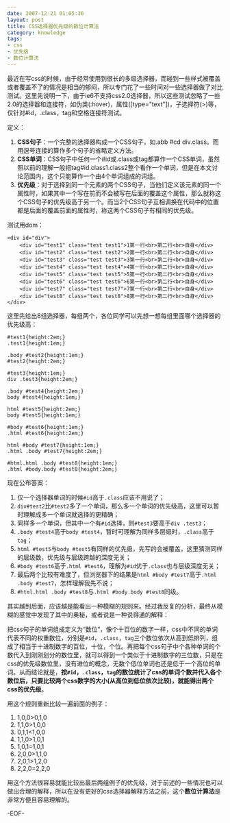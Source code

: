 ```yaml
---
date: 2007-12-21 01:05:36
layout: post
title: CSS选择器优先级的数位计算法
category: knowledge
tags:
- css
- 优先级
- 数位计算法
---
```


最近在写css的时候，由于经常使用到很长的多级选择器，而碰到一些样式被覆盖或者覆盖不了的情况是相当的郁闷，所以专门花了一些时间对一些选择器做了对比测试。这里先说明一下，由于ie6不支持css2.0选择器，所以这些测试忽略了一些2.0的选择器和连接符，如伪类(:hover)，属性([type="text"])，子选择符(>)等，仅针对#id，.class，tag和空格连接符测试。

定义：

1. **CSS句子**：一个完整的选择器构成一个CSS句子，如.abb #cd div.class。而用逗号连接的算作多个句子的省略定义方法。
2. **CSS单词**：CSS句子中任何一个#id或.class或tag都算作一个CSS单词，虽然照以前的理解一般把tag#id.class1.class2整个看作一个单词，但是在本文讨论范围内，这个只能算作一个由4个单词组成的词组。
3. **优先级**：对于选择到同一个元素的两个CSS句子，当他们定义该元素的同一个属性时，如果其中一个写在前而不会被写在后面的覆盖这个属性，那么就称这个CSS句子的优先级高于另一个。而当2个CSS句子互相调换在代码中的位置都是后面的覆盖前面的属性时，称这两个CSS句子有相同的优先级。

测试用dom：

	<div id="div">
		<div id="test1" class="test test1">1第一行<br>第二行<br>自身</div>
		<div id="test2" class="test test2">2第一行<br>第二行<br>自身</div>
		<div id="test3" class="test test3">3第一行<br>第二行<br>自身</div>
		<div id="test4" class="test test4">4第一行<br>第二行<br>自身</div>
		<div id="test5" class="test test5">5第一行<br>第二行<br>自身</div>
		<div id="test6" class="test test6">6第一行<br>第二行<br>自身</div>
		<div id="test7" class="test test7">7第一行<br>第二行<br>自身</div>
		<div id="test8" class="test test8">8第一行<br>第二行<br>自身</div>
	</div>

这里先给出8组选择器，每组两个，各位同学可以先想一想每组里面哪个选择器的优先级高：

	#test1{height:2em;}
	.test1{height:1em;}

	.body #test2{height:1em;}
	#test2{height:2em;}

	#test3{height:1em;}
	div .test3{height:2em;}

	.body #test4{height:2em;}
	body #test4{height:1em;}

	html #test5{height:2em;}
	body #test5{height:1em;}

	#body #test6{height:1em;}
	.html #test6{height:2em;}

	html #body #test7{height:1em;}
	.html .body #test7{height:2em;}

	#html.html .body #test8{height:1em;}
	.html #body.body #test8{height:2em;}

现在公布答案：

1. 仅一个选择器单词的时候`#id`高于`.class`应该不用说了；
2. `div#test2`比`#test2`多了一个单词，那么多一个单词的优先级高，这里可以暂时理解成多一个单词就选择的更精确；
3. 同样多一个单词，但其中一个有`#id`选择，则`#test3`要高于`div .test3`；
4. `.body #test4`高于`body #test4`，暂时可理解为同样多层级时，`.class`高于`tag`；
5. `html #test5`与`body #test5`有同样的优先级，先写的会被覆盖，这里猜测同样的层级数，优先级与层级跨越的深度无关；
6. `#body #test6`高于`.html #test6`，理解为`#id`优于`.class`也与层级深度无关；
7. 最后两个比较有难度了，但浏览器下的结果是`html #body #test7`高于`.html .body #test7`，怎样理解我先不说；
8. `#html.html .body #test8`与`.html #body.body #test8`同级。

其实越到后面，应该越是能看出一种模糊的规则来。经过我反复的分析，最终从模糊的感觉中发现了其中的奥秘，或者说是一种说得通的解释：

把css句子的单词组成定义为“数位”，像个十百位的数字一样，css中不同的单词代表不同的权重数位，分别是`#id`，`.class`，`tag`三个数位依次从高到低排列，组成了相当于十进制数字的百位，十位，个位。再把每个css句子中个各种单词的个数代入到刚刚划分的数位里，就可以得到一个类似于十进制数字的三位数，只是在css的优先级数位里，没有进位的概念，无数个低位单词也还是低于一个高位的单词。从而结论就是，**按`#id`，`.class`，`tag`的数位统计了css的单词个数并代入各个数位后，只要比较两个css数字的大小(从高位到低位依次比较)，就能得出两个css的优先级**。

用这个规则重新比较一遍前面的例子：

1. 1,0,0>0,1,0
2. 1,1,0>1,0,0
3. 0,1,1<1,0,0
4. 1,1,0>1,0,1
5. 1,0,1=1,0,1
6. 2,0,0>1,1,0
7. 2,0,1>1,2,0
8. 2,2,0=2,2,0

用这个方法很容易就能比较出最后两组例子的优先级，对于前述的一些情况也可以做出合理的解释，所以在没有更好的css选择器解释方法之前，这个**数位计算法**是非常方便且容易理解的。

-EOF-

